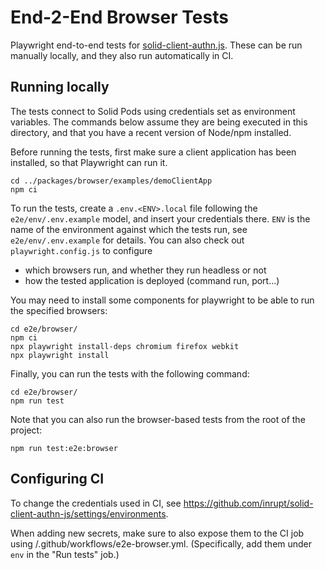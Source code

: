 # End-2-End Browser Tests

Playwright end-to-end tests for [solid-client-authn.js](https://github.com/inrupt/solid-client-authn-js).
These can be run manually locally, and they also run automatically in CI.

## Running locally

The tests connect to Solid Pods using credentials set as environment variables.
The commands below assume they are being executed in this directory, and that
you have a recent version of Node/npm installed.

Before running the tests, first make sure a client application has been installed,
so that Playwright can run it.

```script
cd ../packages/browser/examples/demoClientApp
npm ci
```

To run the tests, create a `.env.<ENV>.local` file following the `e2e/env/.env.example` model, 
and insert your credentials there. `ENV` is the name of the environment against which
the tests run, see `e2e/env/.env.example` for details. You can also check out
`playwright.config.js` to configure
- which browsers run, and whether they run headless or not
- how the tested application is deployed (command run, port...)

You may need to install some components for playwright to be able to run the 
specified browsers:

```script
cd e2e/browser/
npm ci
npx playwright install-deps chromium firefox webkit
npx playwright install
```

Finally, you can run the tests with the following command:

```script
cd e2e/browser/
npm run test
```

Note that you can also run the browser-based tests from the root of the project: 

```script
npm run test:e2e:browser
```

## Configuring CI

To change the credentials used in CI, see https://github.com/inrupt/solid-client-authn-js/settings/environments.

When adding new secrets, make sure to also expose them to the CI job using /.github/workflows/e2e-browser.yml.
(Specifically, add them under `env` in the "Run tests" job.)
